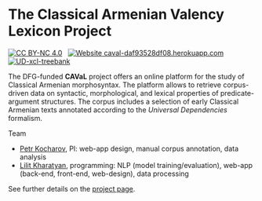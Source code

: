 # The Classical Armenian Valency Lexicon Project

[![CC BY-NC 4.0](https://img.shields.io/badge/License-CC%20BY--NC%204.0-lightgrey.svg)](https://creativecommons.org/licenses/by-nc/4.0/)
&nbsp;
[![Website caval-daf93528df08.herokuapp.com](https://img.shields.io/badge/website-up-green.svg)](http://caval-daf93528df08.herokuapp.com/)
&nbsp;
[![UD-xcl-treebank](https://img.shields.io/badge/UD_release%202.16-up-green.svg)](http://universaldependencies.org/treebanks/xcl_caval/index)

The DFG-funded **CAVaL** project offers an online platform for the study of Classical Armenian morphosyntax. The platform allows to retrieve corpus-driven data on syntactic, morphological, and lexical properties of predicate-argument structures. The corpus includes a selection of early Classical Armenian texts annotated according to the *Universal Dependencies* formalism.

Team
- [Petr Kocharov](https://github.com/pkocharov), PI: web-app design, manual corpus annotation, data analysis
- [Lilit Kharatyan](https://github.com/LilitKharatyan), programming: NLP (model training/evaluation), web-app (back-end, front-end, web-design), data processing

See further details on the [project page](http://caval-daf93528df08.herokuapp.com/).

